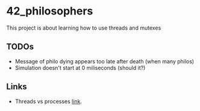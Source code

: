 # 42_philosophers
This project is about learning how to use threads and mutexes   

## TODOs   
- Message of philo dying appears too late after death (when many philos)
- Simulation doesn't start at 0 miliseconds (should it?)


## Links
- Threads vs processes [link](https://medium.com/@jalal92/lets-discuss-threads-grab-a-coffee-ad4d4ebf7181).
